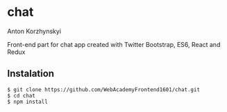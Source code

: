 # chat
Anton Korzhynskyi

Front-end part for chat app created with Twitter Bootstrap, ES6, React and Redux

## Instalation
```
$ git clone https://github.com/WebAcademyFrontend1601/chat.git
$ cd chat
$ npm install 
```
